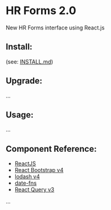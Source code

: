 # HR Forms 2.0

New HR Forms interface using React.js


## Install:
(see: [INSTALL.md](INSTALL.md))

## Upgrade:
...

## Usage:
...

## Component Reference:
 * [ReactJS](https://reactjs.org/)
 * [React Bootstrap v4](https://react-bootstrap-v4.netlify.app/)
 * [lodash v4](https://lodash.com/docs/4.17.15)
 * [date-fns](https://date-fns.org/)
 * [React Query v3](https://react-query-v3.tanstack.com/)

...